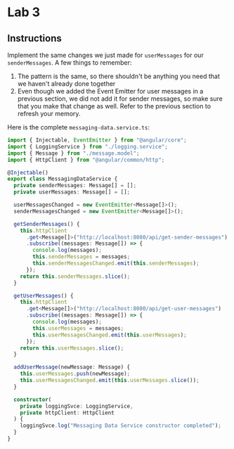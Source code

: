 # Lab 3

## Instructions

Implement the same changes we just made for `userMessages` for our
`senderMessages`. A few things to remember:

1. The pattern is the same, so there shouldn't be anything you need that we
   haven't already done together
2. Even though we added the Event Emitter for user messages in a previous
   section, we did not add it for sender messages, so make sure that you make
   that change as well. Refer to the previous section to refresh your memory.

Here is the complete `messaging-data.service.ts`:

```typescript
import { Injectable, EventEmitter } from "@angular/core";
import { LoggingService } from "./logging.service";
import { Message } from "./message.model";
import { HttpClient } from "@angular/common/http";

@Injectable()
export class MessagingDataService {
  private senderMessages: Message[] = [];
  private userMessages: Message[] = [];

  userMessagesChanged = new EventEmitter<Message[]>();
  senderMessagesChanged = new EventEmitter<Message[]>();

  getSenderMessages() {
    this.httpClient
      .get<Message[]>("http://localhost:8080/api/get-sender-messages")
      .subscribe((messages: Message[]) => {
        console.log(messages);
        this.senderMessages = messages;
        this.senderMessagesChanged.emit(this.senderMessages);
      });
    return this.senderMessages.slice();
  }

  getUserMessages() {
    this.httpClient
      .get<Message[]>("http://localhost:8080/api/get-user-messages")
      .subscribe((messages: Message[]) => {
        console.log(messages);
        this.userMessages = messages;
        this.userMessagesChanged.emit(this.userMessages);
      });
    return this.userMessages.slice();
  }

  addUserMessage(newMessage: Message) {
    this.userMessages.push(newMessage);
    this.userMessagesChanged.emit(this.userMessages.slice());
  }

  constructor(
    private loggingSvce: LoggingService,
    private httpClient: HttpClient
  ) {
    loggingSvce.log("Messaging Data Service constructor completed");
  }
}
```